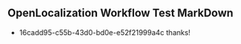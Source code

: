 ## OpenLocalization Workflow Test MarkDown
* 16cadd95-c55b-43d0-bd0e-e52f21999a4c thanks!

<!--HONumber=Aug16_HO4-->



